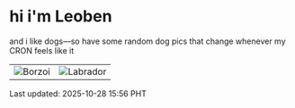 # hi i'm Leoben

and i like dogs—so have some random dog pics that change whenever my CRON feels like it

|  |  |
|--------|----------|
| ![Borzoi](https://random-dog-vercel.vercel.app/api/random-borzoi?v=1761638215) | ![Labrador](https://random-dog-vercel.vercel.app/api/random-labrador?v=1761638215) |

Last updated: 2025-10-28 15:56 PHT
